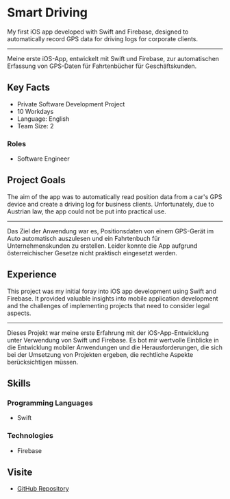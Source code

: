 # Smart Driving

My first iOS app developed with Swift and Firebase, designed to automatically record GPS data for driving logs for corporate clients.


---
Meine erste iOS-App, entwickelt mit Swift und Firebase, zur automatischen Erfassung von GPS-Daten für Fahrtenbücher für Geschäftskunden.

## Key Facts

- Private Software Development Project
- 10 Workdays
- Language: English
- Team Size: 2

### Roles

- Software Engineer

## Project Goals

The aim of the app was to automatically read position data from a car's GPS device and create a driving log for business clients. Unfortunately, due to Austrian law, the app could not be put into practical use.


---
Das Ziel der Anwendung war es, Positionsdaten von einem GPS-Gerät im Auto automatisch auszulesen und ein Fahrtenbuch für Unternehmenskunden zu erstellen. Leider konnte die App aufgrund österreichischer Gesetze nicht praktisch eingesetzt werden.

## Experience

This project was my initial foray into iOS app development using Swift and Firebase. It provided valuable insights into mobile application development and the challenges of implementing projects that need to consider legal aspects.


---
Dieses Projekt war meine erste Erfahrung mit der iOS-App-Entwicklung unter Verwendung von Swift und Firebase. Es bot mir wertvolle Einblicke in die Entwicklung mobiler Anwendungen und die Herausforderungen, die sich bei der Umsetzung von Projekten ergeben, die rechtliche Aspekte berücksichtigen müssen.


## Skills

### Programming Languages

 - Swift
### Technologies

 - Firebase

## Visite

- [GitHub Repository](https://github.com/maxhagn/SmartDriving)

